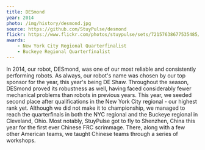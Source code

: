 ```yaml
---
title: DESmond
year: 2014
photo: /img/history/desmond.jpg
source: https://github.com/StuyPulse/desmond
flickr: https://www.flickr.com/photos/stuypulse/sets/72157638677535485/
awards:
    - New York City Regional Quarterfinalist
    - Buckeye Regional Quarterfinalist 
---
```

In 2014, our robot, DESmond, was one of our most reliable and consistently performing robots. As always, our robot's name was chosen by our top sponsor for the year, this year's being DE Shaw. Throughout the season, DESmond proved its robustness as well, having faced considerably fewer mechanical problems than robots in previous years. This year, we seeded second place after qualifications in the New York City regional - our highest rank yet. Although we did not make it to championship, we managed to reach the quarterfinals in both the NYC regional and the Buckeye regional in Cleveland, Ohio. Most notably, StuyPulse got to fly to Shenzhen, China this year for the first ever Chinese FRC scrimmage. There, along with a few other American teams, we taught Chinese teams through a series of workshops.
